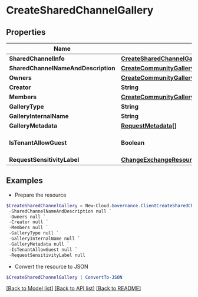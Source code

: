 # CreateSharedChannelGallery
## Properties

Name | Type | Description | Notes
------------ | ------------- | ------------- | -------------
**SharedChannelInfo** | [**CreateSharedChannelGallerySharedChannelInfo**](CreateSharedChannelGallerySharedChannelInfo.md) |  | [optional] 
**SharedChannelNameAndDescription** | [**CreateCommunityGalleryNameAndDescription**](CreateCommunityGalleryNameAndDescription.md) |  | [optional] 
**Owners** | [**CreateCommunityGalleryOwners**](CreateCommunityGalleryOwners.md) |  | [optional] 
**Creator** | **String** |  | [optional] 
**Members** | [**CreateCommunityGalleryMembers**](CreateCommunityGalleryMembers.md) |  | [optional] 
**GalleryType** | **String** |  | [optional] 
**GalleryInternalName** | **String** |  | [optional] 
**GalleryMetadata** | [**RequestMetadata[]**](RequestMetadata.md) |  | [optional] 
**IsTenantAllowGuest** | **Boolean** |  | [optional] [default to $false]
**RequestSensitivityLabel** | [**ChangeExchangeResourceMembershipGalleryRequestModelRequestSensitivityLabel**](ChangeExchangeResourceMembershipGalleryRequestModelRequestSensitivityLabel.md) |  | [optional] 

## Examples

- Prepare the resource
```powershell
$CreateSharedChannelGallery = New-Cloud.Governance.ClientCreateSharedChannelGallery  -SharedChannelInfo null `
 -SharedChannelNameAndDescription null `
 -Owners null `
 -Creator null `
 -Members null `
 -GalleryType null `
 -GalleryInternalName null `
 -GalleryMetadata null `
 -IsTenantAllowGuest null `
 -RequestSensitivityLabel null
```

- Convert the resource to JSON
```powershell
$CreateSharedChannelGallery | ConvertTo-JSON
```

[[Back to Model list]](../README.md#documentation-for-models) [[Back to API list]](../README.md#documentation-for-api-endpoints) [[Back to README]](../README.md)

